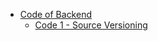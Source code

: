 * [Code of Backend](https://github.com/senseobservationsystems/goalie-backend/wiki/)
  * [Code 1 - Source Versioning](https://github.com/senseobservationsystems/goalie-backend/wiki/Code-1---Source-Versioning)